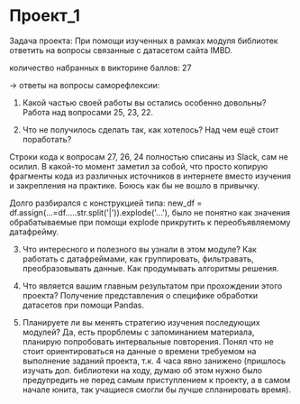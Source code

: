 # Проект_1

Задача проекта:
При помощи изученных в рамках модуля библиотек ответить на вопросы
связанные с датасетом сайта IMBD.

количество набранных в викторине баллов: 27

→ ответы на вопросы саморефлексии:

1. Какой частью своей работы вы остались особенно довольны?
Работа над вопросами 25, 23, 22.

2. Что не получилось сделать так, как хотелось? Над чем ещё стоит поработать?

Строки кода к вопросам 27, 26, 24 полностью списаны из Slack, сам не осилил.
В какой-то момент заметил за собой, что просто копирую фрагменты кода из различных
источников в интернете вместо изучения и закрепления на практике. Боюсь как бы не
вошло в привычку.

Долго разбирался с конструкцией типа: new_df = df.assign(...=df.....str.split('|')).explode('...'), 
было не понятно как значения обрабатываемые при помощи explode прикрутить к переобъявляемому датафрейму.

3. Что интересного и полезного вы узнали в этом модуле?
Как работать с датафреймами, как группировать, фильтравать, преобразовывать данные.
Как продумывать алгоритмы решения.

4. Что является вашим главным результатом при прохождении этого проекта?
Получение представления о специфике обработки датасетов при помощи Pandas.

5. Планируете ли вы менять стратегию изучения последующих модулей?
Да, есть прорблемы с запоминанием материала, планирую попробовать интервальные повторения.
Понял что не стоит ориентироваться на данные о времени требуемом на выполнение заданий проекта, 
т.к. 4 часа явно занижено (пришлось изучать доп. библиотеки на ходу, 
думаю об этом нужно было предупредить не перед самым приступлением к проекту,
а в самом начале юнита, так учащиеся смогли бы лучше спланировать время).
